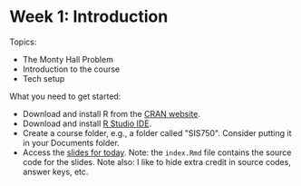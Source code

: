 # Week 1: Introduction

Topics:  

- The Monty Hall Problem  
- Introduction to the course  
- Tech setup

What you need to get started:  

- Download and install R from the [CRAN website](https://mirrors.nics.utk.edu/cran/).   
- Download and install [R Studio IDE](https://www.rstudio.com/products/rstudio/download/).  
- Create a course folder, e.g., a folder called "SIS750". Consider putting it in your Documents folder.  
- Access the [slides for today](SIS-data-analysis.github.io/01-Intro). Note: the `index.Rmd` file contains the source code for the slides. Note also: I like to hide extra credit in source codes, answer keys, etc. 